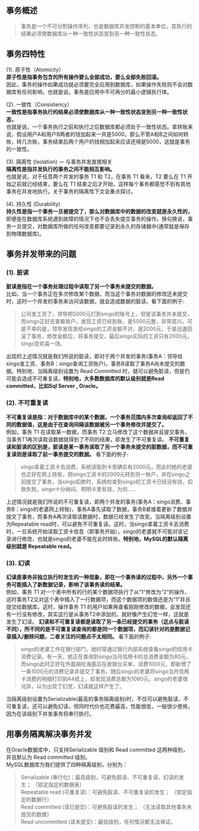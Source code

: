 ## 事务概述
> 事务是一个不可分割操作序列，也是数据库并发控制的基本单位，其执行的结果必须使数据库从一种一致性状态变到另一种一致性状态。

## 事务四特性
(1). 原子性（Atomicity）  
**原子性是指事务包含的所有操作要么全部成功，要么全部失败回滚。**  
因此，事务的操作如果成功就必须要完全应用到数据库，如果操作失败则不会对数据库有任何影响，也就是说，事务是应用中不可再分的最小逻辑执行体。
  
(2). 一致性（Consistency）  
**一致性是指事务执行的结果必须使数据库从一种一致性状态变到另一种一致性状态，**  
也就是说，一个事务执行之前和执行之后数据库都必须处于一致性状态。拿转账来说，假设用户A和用户B两者的钱加起来一共是5000，那么不管A和B之间如何转账，转几次账，事务结束后两个用户的钱相加起来应该还得是5000，这就是事务的一致性。
  
(3). 隔离性 (Isolation) — 与事务并发直接相关  
**隔离性是指并发执行的事务之间不能相互影响。**  
也就是说，对于任意两个并发的事务 T1 和 T2，在事务 T1 看来，T2 要么在 T1 开始之前就已经结束，要么在 T1 结束之后才开始，这样每个事务都感觉不到有其他事务在并发地执行。关于事务的隔离性下文会重点探讨。
  
(4). 持久性 (Durability)  
**持久性是指一个事务一旦被提交了，那么对数据库中的数据的改变就是永久性的，**  
即便是在数据库系统遇到故障的情况下也不会丢失提交事务的操作。换句换说，事务一旦提交，对数据库所做的任何改变都要记录到永久的存储器中(通常就是保存到物理数据库)。


## 事务并发带来的问题
### (1). 脏读  
**脏读是指在一个事务处理过程中读取了另一个事务未提交的数据。**  
比如，当一个事务正在多次修改某个数据，而当这个事务对数据的修改还未提交时，这时一个并发的事务来访问该数据，就会造成数据的脏读。看下面的例子:  
> 公司发工资了，领导把5000元打到singo的账号上，但是该事务并未提交，而singo正好去查看账户，发现工资已经到账，是5000元整，非常高兴。可是不幸的是，领导发现发给singo的工资金额不对，是2000元，于是迅速回滚了事务，修改金额后，将事务提交，最后singo实际的工资只有2000元，singo空欢喜一场。

出现的上述情况就是我们所说的脏读，即对于两个并发的事务(事务A：领导给singo发工资、事务B：singo查询工资账户)，事务B读取了事务A尚未提交的数据。特别地，当隔离级别设置为 Read Committed 时，就可以避免脏读，但是仍可能会造成不可重复读。**特别地，大多数数据库的默认级别就是Read committed，比如Sql Server , Oracle。**

### (2). 不可重复读  
**不可重复读是指：对于数据库中的某个数据，一个事务范围内多次查询却返回了不同的数据值，这是由于在查询间隔该数据被另一个事务修改并提交了。**  
例如，事务 T1 在读取某一数据，而事务 T2 立马修改了这个数据并且提交事务，当事务T1再次读取该数据就得到了不同的结果，即发生了不可重复读。 **不可重复读和脏读的区别是，脏读是某一事务读取了另一个事务未提交的脏数据，而不可重复读则是读取了前一事务提交的数据。** 看下面的例子:  
> singo拿着工资卡去消费，系统读取到卡里确实有2000元，而此时她的老婆也正好在网上转账，把singo工资卡的2000元转到另一账户，并在singo之前提交了事务，当singo扣款时，系统检查到singo的工资卡已经没有钱，扣款失败，singo十分纳闷，明明卡里有钱，为何……

上述情况就是我们所说的不可重复读，即两个并发的事务(事务A：singo消费、事务B：singo的老婆网上转账)，事务A事先读取了数据，事务B紧接着更新了数据并提交了事务，而事务A再次读取该数据时，数据已经发生了改变。当隔离级别设置为Repeatable read时，可以避免不可重复读。这时，当singo拿着工资卡去消费时，一旦系统开始读取工资卡信息（即事务开始），singo的老婆就不可能对该记录进行修改，也就是singo的老婆不能在此时转账。**特别地，MySQL的默认隔离级别就是 Repeatable read。**

### (3). 幻读  
**幻读是事务非独立执行时发生的一种现象，即在一个事务读的过程中，另外一个事务可能插入了新数据记录，影响了该事务读的结果。**  
例如，事务 T1 对一个表中所有的行的某个数据项执行了从“1”修改为“2”的操作，这时事务T2又对这个表中插入了一行数据项，而这个数据项的数值还是为“1”并且提交给数据库。这时，操作事务 T1 的用户如果再查看刚刚修改的数据，会发现还有一行没有修改，其实这行是从事务T2中添加的，就好像产生幻觉一样，这就是发生了幻读。 **幻读和不可重复读都是读取了另一条已经提交的事务（这点与脏读不同），所不同的是不可重复读查询的都是同一个数据项，而幻读针对的是数据记录插入/删除问题，二者关注的问题点不太相同。** 看下面的例子:  
> singo的老婆工作在银行部门，她时常通过银行内部系统查看singo的信用卡消费记录。有一天，她正在查询到singo当月信用卡的总消费金额为80元，而singo此时正好在外面胡吃海塞后在收银台买单，消费1000元，即新增了一条1000元的消费记录并提交了事务，随后singo的老婆将singo当月信用卡消费的明细打印到A4纸上，却发现消费总额为1080元，singo的老婆很诧异，以为出现了幻觉，幻读就这样产生了。

当隔离级别设置为Serializable(最高的事务隔离级别)时，不仅可以避免脏读、不可重复读，还可以避免幻读。但同时代价也花费最高，性能很低，一般很少使用，因为在该级别下并发事务将串行执行。

## 用事务隔离解决事务并发
在Oracle数据库中，只支持Serializable 级别和 Read committed 这两种级别，并且默认为 Read committed 级别。  
MySQL数据库为我们提供了四种隔离级别，分别为：
> Serializable (串行化)：最高级别，可避免脏读、不可重复读、幻读的发生；  （锁定指定的数据表）     
Repeatable read (可重复读)：可避免脏读、不可重复读的发生；  （锁定指定的数据行）    
Read committed (读已提交)：可避免脏读的发生；  （无法读取其他事务未提交的数据）     
Read uncommitted (读未提交)：最低级别，任何情况都无法保证。   

